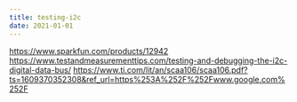 ```yaml
---
title: testing-i2c
date: 2021-01-01
---
```


https://www.sparkfun.com/products/12942
https://www.testandmeasurementtips.com/testing-and-debugging-the-i2c-digital-data-bus/
https://www.ti.com/lit/an/scaa106/scaa106.pdf?ts=1609370352308&ref_url=https%253A%252F%252Fwww.google.com%252F
